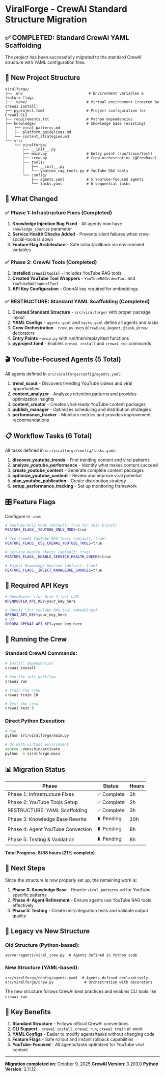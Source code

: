 # ViralForge - CrewAI Standard Structure Migration

## ✅ COMPLETED: Standard CrewAI YAML Scaffolding

The project has been successfully migrated to the standard CrewAI structure with YAML configuration files.

## 📁 New Project Structure

```
viralforge/
├── .env                              # Environment variables & feature flags
├── .venv/                           # Virtual environment (created by crewai install)
├── pyproject.toml                   # Project configuration for CrewAI CLI
├── requirements.txt                 # Python dependencies
├── knowledge/                       # Knowledge base (existing)
│   ├── viral_patterns.md
│   ├── platform_guidelines.md
│   └── content_strategies.md
└── src/
    └── viralforge/
        ├── __init__.py
        ├── main.py                  # Entry point (run/train/test)
        ├── crew.py                  # Crew orchestration (@CrewBase)
        ├── tools/
        │   ├── __init__.py
        │   └── youtube_rag_tools.py # YouTube RAG tools
        └── config/
            ├── agents.yaml          # 5 YouTube-focused agents
            └── tasks.yaml           # 6 sequential tasks
```

## 🎯 What Changed

### ✅ Phase 1: Infrastructure Fixes (Completed)
1. **Knowledge Injection Bug Fixed** - All agents now have `knowledge_sources` parameter
2. **Service Health Checks Added** - Prevents silent failures when crew-social-tools is down
3. **Feature Flag Architecture** - Safe rollout/rollback via environment variables

### ✅ Phase 2: CrewAI Tools (Completed)
1. **Installed `crewai[tools]`** - Includes YouTube RAG tools
2. **Created YouTube Tool Wrappers** - `YouTubeRAGVideoTool` and `YouTubeRAGChannelTool`
3. **API Key Configuration** - OpenAI key required for embeddings

### ✅ RESTRUCTURE: Standard YAML Scaffolding (Completed)
1. **Created Standard Structure** - `src/viralforge/` with proper package layout
2. **YAML Configs** - `agents.yaml` and `tasks.yaml` define all agents and tasks
3. **Crew Orchestration** - `crew.py` uses `@CrewBase`, `@agent`, `@task`, `@crew` decorators
4. **Entry Points** - `main.py` with run/train/replay/test functions
5. **pyproject.toml** - Enables `crewai install` and `crewai run` commands

## 🎬 YouTube-Focused Agents (5 Total)

All agents defined in `src/viralforge/config/agents.yaml`:

1. **trend_scout** - Discovers trending YouTube videos and viral opportunities
2. **content_analyzer** - Analyzes retention patterns and provides optimization insights
3. **content_creator** - Creates viral-ready YouTube content packages
4. **publish_manager** - Optimizes scheduling and distribution strategies
5. **performance_tracker** - Monitors metrics and provides improvement recommendations

## 📋 Workflow Tasks (6 Total)

All tasks defined in `src/viralforge/config/tasks.yaml`:

1. **discover_youtube_trends** - Find trending content and viral patterns
2. **analyze_youtube_performance** - Identify what makes content succeed
3. **create_youtube_content** - Generate complete content packages
4. **optimize_youtube_content** - Review and improve viral potential
5. **plan_youtube_publication** - Create distribution strategy
6. **setup_performance_tracking** - Set up monitoring framework

## 🎛️ Feature Flags

Configure in `.env`:

```bash
# YouTube-Only Mode (default: true for this branch)
FEATURE_FLAGS__YOUTUBE_ONLY_MODE=true

# Use CrewAI YouTube RAG Tools (default: true)
FEATURE_FLAGS__USE_CREWAI_YOUTUBE_TOOLS=true

# Service Health Checks (default: true)
FEATURE_FLAGS__ENABLE_SERVICE_HEALTH_CHECKS=true

# Inject Knowledge Sources (default: true)
FEATURE_FLAGS__INJECT_KNOWLEDGE_SOURCES=true
```

## 🔑 Required API Keys

```bash
# OpenRouter (for Grok-4-fast LLM)
OPENROUTER_API_KEY=your_key_here

# OpenAI (for YouTube RAG tool embeddings)
OPENAI_API_KEY=your_key_here
# OR
CHROMA_OPENAI_API_KEY=your_key_here
```

## 🚀 Running the Crew

### Standard CrewAI Commands:

```bash
# Install dependencies
crewai install

# Run the full workflow
crewai run

# Train the crew
crewai train 10

# Test the crew
crewai test 3
```

### Direct Python Execution:

```bash
# Run
python src/viralforge/main.py

# Or with virtual environment
source .venv/bin/activate
python -m viralforge.main
```

## 📊 Migration Status

| Phase | Status | Hours |
|-------|--------|-------|
| Phase 1: Infrastructure Fixes | ✅ Complete | 3h |
| Phase 2: YouTube Tools Setup | ✅ Complete | 2h |
| RESTRUCTURE: YAML Scaffolding | ✅ Complete | 3h |
| Phase 3: Knowledge Base Rewrite | ⏸️ Pending | 10h |
| Phase 4: Agent YouTube Conversion | ⏸️ Pending | 8h |
| Phase 5: Testing & Validation | ⏸️ Pending | 8h |

**Total Progress: 8/38 hours (21% complete)**

## 🎯 Next Steps

Since the structure is now properly set up, the remaining work is:

1. **Phase 3: Knowledge Base** - Rewrite `viral_patterns.md` for YouTube-specific patterns
2. **Phase 4: Agent Refinement** - Ensure agents use YouTube RAG tools effectively  
3. **Phase 5: Testing** - Create unit/integration tests and validate output quality

## 🔄 Legacy vs New Structure

### Old Structure (Python-based):
```
server/agents/viral_crew.py  # Agents defined in Python code
```

### New Structure (YAML-based):
```
src/viralforge/config/agents.yaml  # Agents defined declaratively
src/viralforge/crew.py              # Orchestration with decorators
```

The new structure follows CrewAI best practices and enables CLI tools like `crewai run`.

## 📝 Key Benefits

1. **Standard Structure** - Follows official CrewAI conventions
2. **CLI Support** - `crewai install`, `crewai run`, `crewai train` all work
3. **YAML Configs** - Easier to modify agents/tasks without changing code
4. **Feature Flags** - Safe rollout and instant rollback capabilities
5. **YouTube-Focused** - All agents/tasks optimized for YouTube viral content

---

**Migration completed on**: October 9, 2025
**CrewAI Version**: 0.203.0
**Python Version**: 3.11.12
